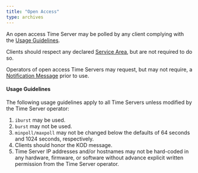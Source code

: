 ```yaml
---
title: "Open Access"
type: archives
---
```


An open access Time Server may be polled by any client complying with the [Usage Guidelines](#usage-guidelines).

Clients should respect any declared [Service Area](/support/servers/servicearea/), but are not required to do so.

Operators of open access Time Servers may request, but may not require, a [Notification Message](/support/servers/notificationmessage/) prior to use.

#### Usage Guidelines

 The following usage guidelines apply to all Time Servers unless modified by the Time Server operator:

1. `iburst` may be used.
2. `burst` may not be used.
3. `minpoll/maxpoll` may not be changed below the defaults of 64 seconds and 1024 seconds, respectively.
4. Clients should honor the KOD message.
5. Time Server IP addresses and/or hostnames may not be hard-coded in any hardware, firmware, or software without advance explicit written permission from the Time Server operator.